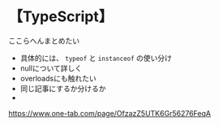 # 【TypeScript】


ここらへんまとめたい

- 具体的には、 `typeof` と `instanceof` の使い分け
- nullについて詳しく
- overloadsにも触れたい
- 同じ記事にするか分けるか
- 


https://www.one-tab.com/page/OfzazZ5UTK6Gr56276FeqA
